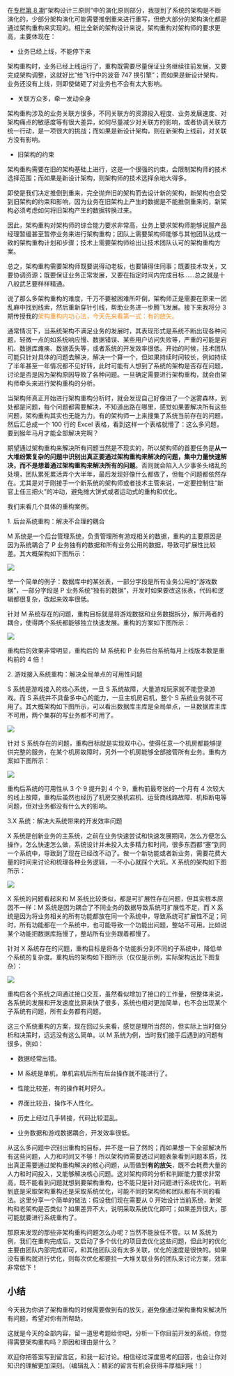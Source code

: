 在[专栏第 8 期](https://time.geekbang.org/column/article/7071)“架构设计三原则”中的演化原则部分，我提到了系统的架构是不断演化的，少部分架构演化可能需要推倒重来进行重写，但绝大部分的架构演化都是通过架构重构来实现的。相比全新的架构设计来说，架构重构对架构师的要求更高，主要体现在：

* 业务已经上线，不能停下来

架构重构时，业务已经上线运行了，重构既需要尽量保证业务继续往前发展，又要完成架构调整，这就好比“给飞行中的波音 747 换引擎”；而如果是新设计架构，业务还没有上线，则即使做砸了对业务也不会有太大影响。

* 关联方众多，牵一发动全身

架构重构涉及的业务关联方很多，不同关联方的资源投入程度、业务发展速度、对架构痛点的敏感度等有很大差异，如何尽量减少对关联方的影响，或者协调关联方统一行动，是一项很大的挑战；而如果是新设计架构，则在新架构上线前，对关联方没有影响。

* 旧架构的约束

架构重构需要在旧的架构基础上进行，这是一个很强的约束，会限制架构师的技术选择范围；而如果是新设计架构，则架构师的技术选择余地大得多。

即使是我们决定推倒到重来，完全抛弃旧的架构而去设计新的架构，新架构也会受到旧架构的约束和影响，因为业务在旧架构上产生的数据是不能推倒重来的，新架构必须考虑如何将旧架构产生的数据转换过来。

因此，架构重构对架构师的综合能力要求非常高，业务上要求架构师能够说服产品经理暂缓甚至暂停业务来进行架构重构；团队上需要架构师能够与其他团队达成一致的架构重构计划和步骤；技术上需要架构师给出让技术团队认可的架构重构方案。

总之，架构重构需要架构师既要说得动老板，也要镇得住同事；既要技术攻关，又要协调资源；既要保证业务正常发展，又要在指定时间内完成目标……总之就是十八般武艺要样样精通。

说了那么多架构重构的难度，千万不要被困难所吓倒，架构师正是需要在原来一团乱麻中找到线索，然后重新穿针引线，帮助业务进一步腾飞发展。接下来我将分 3 期传授我的<span style="color:#fa8e24">架构重构内功心法，今天先来看第一式：有的放矢。</span>

通常情况下，当系统架构不满足业务的发展时，其表现形式是系统不断出现各种问题，轻微一点的如系统响应慢、数据错误、某些用户访问失败等，严重的可能是宕机、数据库瘫痪、数据丢失等，或者系统的开发效率很低。开始的时候，技术团队可能只针对具体的问题去解决，解决一个算一个，但如果持续时间较长，例如持续了半年甚至一年情况都不见好转，此时可能有人想到了系统的架构是否存在问题，讨论是否是因为架构原因导致了各种问题。一旦确定需要进行架构重构，就会由架构师牵头来进行架构重构的分析。

当架构师真正开始进行架构重构分析时，就会发现自己好像进了一个迷雾森林，到处都是问题，每个问题都需要解决，不知道出路在哪里，感觉如果要解决所有这些问题，架构重构其实也无能为力。有的架构师一上来搜集了系统当前存在的问题，然后汇总成一个 100 行的 Excel 表格，看到这样一个表格就懵了：这么多问题，要到猴年马月才能全部解决完啊？

期望通过架构重构来解决所有问题当然是不现实的，所以架构师的首要任务是**从一大堆纷繁复杂的问题中识别出真正要通过架构重构来解决的问题，集中力量快速解决，而不是想着通过架构重构来解决所有的问题**。否则就会陷入人少事多头绪乱的处境，团队累死累活弄个大半年，最后发现好像什么都做了，但每个问题都依然存在。尤其是对于刚接手一个新系统的架构师或者技术主管来说，一定要控制住“新官上任三把火”的冲动，避免摊大饼式或者运动式的重构和优化。

我们来看几个具体的重构案例。

1\. 后台系统重构：解决不合理的耦合

M 系统是一个后台管理系统，负责管理所有游戏相关的数据，重构的主要原因是因为系统耦合了 P 业务独有的数据和所有业务公用的数据，导致可扩展性比较差。其大概架构如下图所示：

![](de0a397ff69dd725fdf7a859b2e382f7.jpg)

举一个简单的例子：数据库中的某张表，一部分字段是所有业务公用的“游戏数据”，一部分字段是 P 业务系统“独有的数据”，开发时如果要改这张表，代码和逻辑都很复杂，改起来效率很低。

针对 M 系统存在的问题，重构目标就是将游戏数据和业务数据拆分，解开两者的耦合，使得两个系统都能够独立快速发展。重构的方案如下图所示：

![](64yy4bb3ed0c2b1abae511cbd86b01a1.jpg)

重构后的效果非常明显，重构后的 M 系统和 P 业务后台系统每月上线版本数是重构前的 4 倍！

2\. 游戏接入系统重构：解决全局单点的可用性问题

S 系统是游戏接入的核心系统，一旦 S 系统故障，大量游戏玩家就不能登录游戏。而 S 系统并不具备多中心的能力，一旦主机房宕机，整个 S 系统业务就不可用了。其大概架构如下图所示，可以看出数据库主库是全局单点，一旦数据库主库不可用，两个集群的写业务都不可用了。

![](666d167039c65e5b38accc3dd06bb63a.jpg)

针对 S 系统存在的问题，重构目标就是实现双中心，使得任意一个机房都能够提供完整的服务，在某个机房故障时，另外一个机房能够全部接管所有业务。重构方案如下图所示：

![](38be5fb59d301f2b7048aa0a25530fcb.jpg)

重构后系统的可用性从 3 个 9 提升到 4 个 9，重构前最夸张的一个月有 4 次较大的线上故障，重构后虽然也经历了机房交换机宕机、运营商线路故障、机柜断电等问题，但对业务都没有什么大的影响。

3.X 系统：解决大系统带来的开发效率问题

X 系统是创新业务的主系统，之前在业务快速尝试和快速发展期间，怎么方便怎么操作，怎么快速怎么做，系统设计并未投入太多精力和时间，很多东西都“塞”到同一个系统中，导致到了现在已经改不动了。做一个新功能或者新业务，需要花费大量的时间来讨论和梳理各种业务逻辑，一不小心就踩个大坑。X 系统的架构如下图所示：

![](e57ff4a9d7fe184f15ee2091091a7e79.jpg)

X 系统的问题看起来和 M 系统比较类似，都是可扩展性存在问题，但其实根本原因不一样：M 系统是因为耦合了不同业务的数据导致系统可扩展性不足，而 X 系统是因为将业务相关的所有功能都放在同一个系统中，导致系统可扩展性不足；同时，所有功能都在一个系统中，也可能导致一个功能出问题，整站不可用。比如说某个功能把数据库拖慢了，整站所有业务跟着都慢了。

针对 X 系统存在的问题，重构目标是将各个功能拆分到不同的子系统中，降低单个系统的复杂度。重构后的架构如下图所示（仅仅是示例，实际架构远比下图复杂）：

![](f50a4454c60d2ae1a5819d985c7ee3dd.jpg)

重构后各个系统之间通过接口交互，虽然看似增加了接口的工作量，但整体来说，各系统的发展和开发速度比原来快了很多，系统也相对更加简单，也不会出现某个子系统有问题，所有业务都有问题。

这三个系统重构的方案，现在回过头来看，感觉是理所当然的，但实际上当时做分析和决策时，远远没有这么简单。以 M 系统为例，当时我们接手后遇到的问题有很多，例如：

* 数据经常出错。

* M 系统是单机，单机宕机后所有后台操作就不能进行了。

* 性能比较差，有的操作耗时好久。

* 界面比较丑，操作不人性化。

* 历史上经过几手转接，代码比较混乱。

* 业务数据和游戏数据耦合，开发效率很低。

从这么多问题中识别出重构的目标，并不是一目了然的；而如果想一下全部解决所有这些问题，人力和时间又不够！所以架构师需要透过问题表象看到问题本质，找出真正需要通过架构重构解决的核心问题，从而做到**有的放矢**，既不会耗费大量的人力和时间投入，又能够解决核心问题。这对架构师的分析和判断能力要求非常高，既不能看到问题就想到要架构重构，也不能只是针对问题进行系统优化，判断到底是采取架构重构还是采取系统优化，可能不同的架构师和团队都有不同的看法。这里分享一个简单的做法：假设我们现在需要从 0 开始设计当前系统，新架构和老架构是否类似？如果差异不大，说明采取系统优化即可；如果差异很大，那可能就要进行系统重构了。

那原来发现的那些非架构重构问题怎么办呢？当然不能放任不管。以 M 系统为例，我们在重构完成后，又启动了多个优化的项目去优化这些问题，但此时的优化主要由团队内部完成即可，和其他团队没有太多关联，优化的速度是很快的。如果没有重构就进行优化，则每次优化都要拉一大堆关联业务的团队来讨论方案，效率非常低下！

## 小结

今天我为你讲了架构重构的时候需要做到有的放矢，避免像通过架构重构来解决所有问题，希望对你有所帮助。

这就是今天的全部内容，留一道思考题给你吧，分析一下你目前开发的系统，你觉得需要架构重构吗？原因和理由是什么？

欢迎你把答案写到留言区，和我一起讨论。相信经过深度思考的回答，也会让你对知识的理解更加深刻。（编辑乱入：精彩的留言有机会获得丰厚福利哦！）